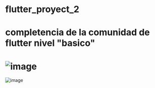 # flutter_proyect_2

completencia de la comunidad de flutter 
nivel "basico"
=====
![image](https://user-images.githubusercontent.com/50058913/127778428-26c5424a-abc6-4f42-8ac6-20633d42e9cc.png)
====
![image](https://user-images.githubusercontent.com/50058913/127778591-8f6da758-c642-4326-b2a4-19457bdc3419.png)
